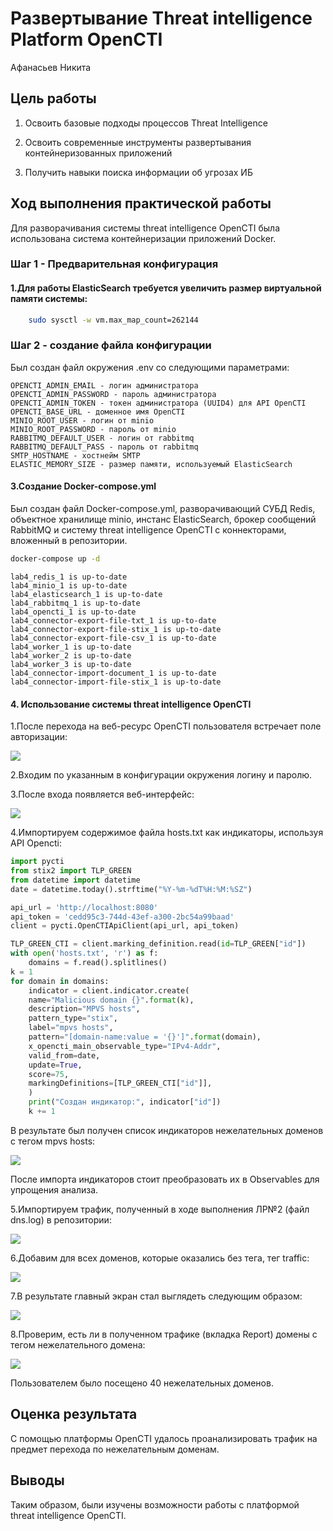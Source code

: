 # Развертывание Threat intelligence Platform OpenCTI
Афанасьев Никита

## Цель работы

1.  Освоить базовые подходы процессов Threat Intelligence

2.  Освоить современные инструменты развертывания контейнеризованных
    приложений

3.  Получить навыки поиска информации об угрозах ИБ

## Ход выполнения практической работы

Для разворачивания системы threat intelligence OpenCTI была использована
система контейнеризации приложений Docker.

### Шаг 1 - Предварительная конфигурация

#### 1.Для работы ElasticSearch требуется увеличить размер виртуальной памяти системы:

``` bash
    sudo sysctl -w vm.max_map_count=262144
```

### Шаг 2 - создание файла конфигурации

Был создан файл окружения .env со следующими параметрами:

    OPENCTI_ADMIN_EMAIL - логин администратора
    OPENCTI_ADMIN_PASSWORD - пароль администратора
    OPENCTI_ADMIN_TOKEN - токен администратора (UUID4) для API OpenCTI
    OPENCTI_BASE_URL - доменное имя OpenCTI
    MINIO_ROOT_USER - логин от minio
    MINIO_ROOT_PASSWORD - пароль от minio
    RABBITMQ_DEFAULT_USER - логин от rabbitmq
    RABBITMQ_DEFAULT_PASS - пароль от rabbitmq
    SMTP_HOSTNAME - хостнейм SMTP
    ELASTIC_MEMORY_SIZE - размер памяти, используемый ElasticSearch

#### 3.Создание Docker-compose.yml

Был создан файл Docker-compose.yml, разворачивающий СУБД Redis,
объектное хранилище minio, инстанс ElasticSearch, брокер сообщений
RabbitMQ и систему threat intelligence OpenCTI с коннекторами, вложенный
в репозитории.

``` bash
docker-compose up -d
```

    lab4_redis_1 is up-to-date
    lab4_minio_1 is up-to-date
    lab4_elasticsearch_1 is up-to-date
    lab4_rabbitmq_1 is up-to-date
    lab4_opencti_1 is up-to-date
    lab4_connector-export-file-txt_1 is up-to-date
    lab4_connector-export-file-stix_1 is up-to-date
    lab4_connector-export-file-csv_1 is up-to-date
    lab4_worker_1 is up-to-date
    lab4_worker_2 is up-to-date
    lab4_worker_3 is up-to-date
    lab4_connector-import-document_1 is up-to-date
    lab4_connector-import-file-stix_1 is up-to-date

#### 4. Использование системы threat intelligence OpenCTI

1.После перехода на веб-ресурс OpenCTI пользователя встречает поле
авторизации:

![](./media/1.png)

2.Входим по указанным в конфигурации окружения логину и паролю.

3.После входа появляется веб-интерфейс:

![](./media/2.png)

4.Импортируем содержимое файла hosts.txt как индикаторы, используя API
Opencti:

``` python
import pycti
from stix2 import TLP_GREEN
from datetime import datetime
date = datetime.today().strftime("%Y-%m-%dT%H:%M:%SZ")

api_url = 'http://localhost:8080'
api_token = 'cedd95c3-744d-43ef-a300-2bc54a99baad'
client = pycti.OpenCTIApiClient(api_url, api_token)

TLP_GREEN_CTI = client.marking_definition.read(id=TLP_GREEN["id"])
with open('hosts.txt', 'r') as f:
    domains = f.read().splitlines()
k = 1
for domain in domains:
    indicator = client.indicator.create(
    name="Malicious domain {}".format(k),
    description="MPVS hosts",
    pattern_type="stix",
    label="mpvs hosts",
    pattern="[domain-name:value = '{}']".format(domain),
    x_opencti_main_observable_type="IPv4-Addr",
    valid_from=date,
    update=True,
    score=75,
    markingDefinitions=[TLP_GREEN_CTI["id"]],
    )
    print("Создан индикатор:", indicator["id"])
    k += 1
```

В результате был получен список индикаторов нежелательных доменов с
тегом mpvs hosts:

![](./media/3.png)

После импорта индикаторов стоит преобразовать их в Observables для
упрощения анализа.

5.Импортируем трафик, полученный в ходе выполнения ЛР№2 (файл dns.log) в
репозитории:

![](./media/4.png)

6.Добавим для всех доменов, которые оказались без тега, тег traffic:

![](./media/5.png)

7.В результате главный экран стал выглядеть следующим образом:

![](./media/6.png)

8.Проверим, есть ли в полученном трафике (вкладка Report) домены с тегом
нежелательного домена:

![](./media/7.png)

Пользователем было посещено 40 нежелательных доменов.

## Оценка результата

С помощью платформы OpenCTI удалось проанализировать трафик на предмет
перехода по нежелательным доменам.

## Выводы

Таким образом, были изучены возможности работы с платформой threat
intelligence OpenCTI.
